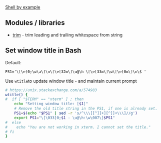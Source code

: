 

[Shell by example](shell.sh)

## Modules / libraries

- [trim](trim.sh) - trim leading and trailing whitespace from string

## Set window title in Bash

Default:

`PS1='\[\e]0;\w\a\]\n\[\e[32m\]\u@\h \[\e[33m\]\w\[\e[0m\]\n\$ '`

Use `wtitle`to update window title - and maintain current prompt 
```bash
# https://unix.stackexchange.com/a/574983
wtitle() {
#  if [ "$TERM" == "xterm" ] ; then
    echo "Setting window title: [$1]"
    # Remove the old title string in the PS1, if one is already set.
    PS1=$(echo "$PS1" | sed -r 's/^\\\[[^]]+][^]]+\\\]//g')
    export PS1="\[\033]0;$1 - \u@\h:\w\007\]$PS1"
#  else
#    echo "You are not working in xterm. I cannot set the title."
# fi
}
```
